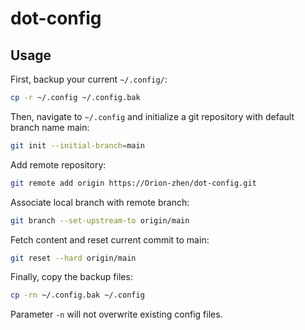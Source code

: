 # dot-config

## Usage

First, backup your current `~/.config/`:

```bash
cp -r ~/.config ~/.config.bak
```

Then, navigate to `~/.config` and initialize a git repository with default branch name main:

```bash
git init --initial-branch=main
```

Add remote repository:

```bash
git remote add origin https://Orion-zhen/dot-config.git
```

Associate local branch with remote branch:

```bash
git branch --set-upstream-to origin/main
```

Fetch content and reset current commit to main:

```bash
git reset --hard origin/main
```

Finally, copy the backup files:

```bash
cp -rn ~/.config.bak ~/.config
```

Parameter `-n` will not overwrite existing config files.

